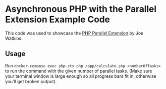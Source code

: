 # Asynchronous PHP with the Parallel Extension Example Code

This code was used to showcase the [PHP Parallel Extension](https://github.com/krakjoe/parallel) by Joe Watkins. 

## Usage

Run `docker-compose exec php-zts php /app/calculate.php <numberOfTasks>` to run the command with the given number of parallel tasks. (Make sure your terminal window is large enough so all progress bars fit in, otherwise you'll get broken output).

 
